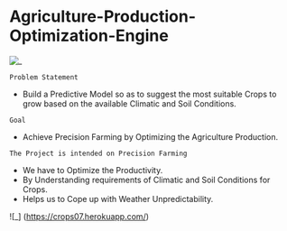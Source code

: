 # Agriculture-Production-Optimization-Engine

![_](https://camo.githubusercontent.com/c1e4534a3071707bb985b2a4712a6a1dce97ce2877374c8a5969f136929abf48/68747470733a2f2f6170692d636f6d2e6c696465612d73656564732e636f6d2f75706c6f6164732f323032312f30382f686f6d655f706167655f6c696465612e6a7067)

`Problem Statement`
* Build a Predictive Model so as to suggest the most suitable Crops to grow based on the available Climatic and Soil Conditions.

`Goal`
* Achieve Precision Farming by Optimizing the Agriculture Production.

`The Project is intended on Precision Farming`
* We have to Optimize the Productivity.
* By Understanding requirements of Climatic and Soil Conditions for Crops.
* Helps us to Cope up with Weather Unpredictability.

![_]
(https://crops07.herokuapp.com/)
